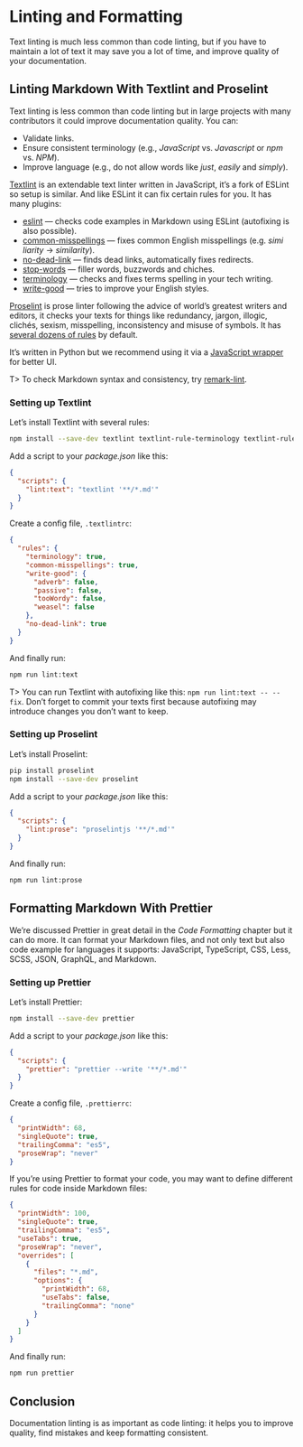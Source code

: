 # Linting and Formatting

Text linting is much less common than code linting, but if you have to maintain a lot of text it may save you a lot of time, and improve quality of your documentation.

## Linting Markdown With Textlint and Proselint

Text linting is less common than code linting but in large projects with many contributors it could improve documentation quality. You can:

* Validate links.
* Ensure consistent terminology (e.g., _JavaScript_ vs. _Java&#x200b;script_ or _npm_ vs. _N&#x200b;PM_).
* Improve language (e.g., do not allow words like _ju&#x200b;st_, _easi&#x200b;ly_ and _si&#x200b;mply_).

[Textlint](https://textlint.github.io/) is an extendable text linter written in JavaScript, it’s a fork of ESLint so setup is similar. And like ESLint it can fix certain rules for you. It has many plugins:

* [eslint](https://www.npmjs.com/package/textlint-rule-eslint) — checks code examples in Markdown using ESLint (autofixing is also possible).
* [common-misspellings](https://www.npmjs.com/package/textlint-rule-common-misspellings) — fixes common English misspellings (e.g. _simi&#x200b;liarity_ → _similarity_).
* [no-dead-link](https://www.npmjs.com/package/textlint-rule-no-dead-link) — finds dead links, automatically fixes redirects.
* [stop-words](https://www.npmjs.com/package/textlint-rule-stop-words) — filler words, buzzwords and chiches.
* [terminology](https://www.npmjs.com/package/textlint-rule-terminology) — checks and fixes terms spelling in your tech writing.
* [write-good](https://www.npmjs.com/package/textlint-rule-write-good) — tries to improve your English styles.

[Proselint](http://proselint.com/) is prose linter following the advice of world’s greatest writers and editors, it checks your texts for things like redundancy, jargon, illogic, clichés, sexism, misspelling, inconsistency and misuse of symbols. It has [several dozens of rules](https://github.com/amperser/proselint/#checks) by default.

It’s written in Python but we recommend using it via a [JavaScript wrapper](https://www.npmjs.com/package/proselint) for better UI.

T> To check Markdown syntax and consistency, try [remark-lint](https://www.npmjs.com/package/remark-lint).

### Setting up Textlint

Let’s install Textlint with several rules:

```bash
npm install --save-dev textlint textlint-rule-terminology textlint-rule-common-misspellings textlint-rule-write-good textlint-rule-no-dead-link
```

Add a script to your _package.json_ like this:

```json
{
  "scripts": {
    "lint:text": "textlint '**/*.md'"
  }
}
```

Create a config file, `.textlintrc`:

```json
{
  "rules": {
    "terminology": true,
    "common-misspellings": true,
    "write-good": {
      "adverb": false,
      "passive": false,
      "tooWordy": false,
      "weasel": false
    },
    "no-dead-link": true
  }
}
```

And finally run:

```bash
npm run lint:text
```

T> You can run Textlint with autofixing like this: `npm run lint:text -- --fix`. Don’t forget to commit your texts first because autofixing may introduce changes you don’t want to keep.

### Setting up Proselint

Let’s install Proselint:

```bash
pip install proselint
npm install --save-dev proselint
```

Add a script to your _package.json_ like this:

```json
{
  "scripts": {
    "lint:prose": "proselintjs '**/*.md'"
  }
}
```

And finally run:

```bash
npm run lint:prose
```

## Formatting Markdown With Prettier

We’re discussed Prettier in great detail in the _Code Formatting_ chapter but it can do more. It can format your Markdown files, and not only text but also code example for languages it supports: JavaScript, TypeScript, CSS, Less, SCSS, JSON, GraphQL, and Markdown.

### Setting up Prettier

Let’s install Prettier:

```bash
npm install --save-dev prettier
```

Add a script to your _package.json_ like this:

```json
{
  "scripts": {
    "prettier": "prettier --write '**/*.md'"
  }
}
```

Create a config file, `.prettierrc`:

```json
{
  "printWidth": 68,
  "singleQuote": true,
  "trailingComma": "es5",
  "proseWrap": "never"
}
```

If you’re using Prettier to format your code, you may want to define different rules for code inside Markdown files:

```json
{
  "printWidth": 100,
  "singleQuote": true,
  "trailingComma": "es5",
  "useTabs": true,
  "proseWrap": "never",
  "overrides": [
    {
      "files": "*.md",
      "options": {
        "printWidth": 68,
        "useTabs": false,
        "trailingComma": "none"
      }
    }
  ]
}
```

And finally run:

```bash
npm run prettier
```

## Conclusion

Documentation linting is as important as code linting: it helps you to improve quality, find mistakes and keep formatting consistent.
